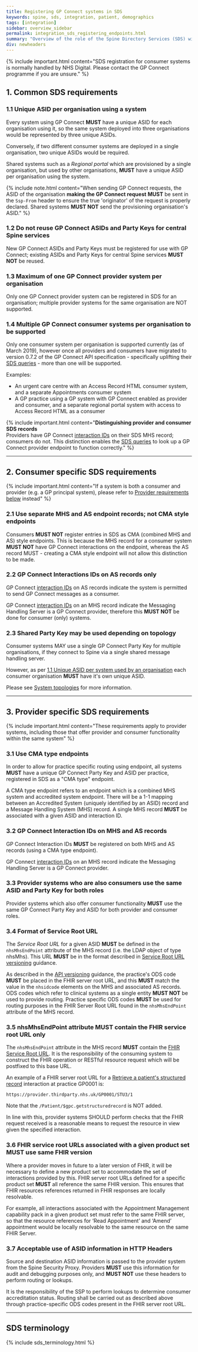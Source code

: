 ```yaml
---
title: Registering GP Connect systems in SDS
keywords: spine, sds, integration, patient, demographics
tags: [integration]
sidebar: overview_sidebar
permalink: integration_sds_registering_endpoints.html
summary: "Overview of the role of the Spine Directory Services (SDS) within GP Connect"
div: newheaders
---
```


{% include important.html content="SDS registration for consumer systems is normally handled by NHS Digital. Please contact the GP Connect programme if you are unsure." %}

## 1. Common SDS requirements ##

### 1.1 Unique ASID per organisation using a system ###

Every system using GP Connect **MUST** have a unique ASID for each organisation using it, so the same system deployed into three organisations would be represented by three unique ASIDs.

Conversely, if two different consumer systems are deployed in a single organisation, two unique ASIDs would be required.

Shared systems such as a *Regional portal* which are provisioned by a single organisation, but used by other organisations, **MUST** have a unique ASID per organisation using the system.

{% include note.html content="When sending GP Connect requests, the ASID of the organisation **making the GP Connect request** **MUST** be sent in the `Ssp-From` header to ensure the true 'originator' of the request is properly declared. Shared systems ****MUST NOT**** send the provisioning organisation's ASID." %}

### 1.2 Do not reuse GP Connect ASIDs and Party Keys for central Spine services ###

New GP Connect ASIDs and Party Keys must be registered for use with GP Connect; existing ASIDs and Party Keys for central Spine services ****MUST NOT**** be reused.

### 1.3 Maximum of one GP Connect provider system per organisation ###

Only one GP Connect provider system can be registered in SDS for an organisation; multiple provider systems for the same organisation are NOT supported.

### 1.4 Multiple GP Connect consumer systems per organisation to be supported ###

Only one consumer system per organisation is supported currently (as of March 2019), however once all providers and consumers have migrated to version 0.7.2 of the GP Connect API specification - specifically uplifting their [SDS queries](integration_spine_directory_service.html) - more than one will be supported.

Examples:

- An urgent care centre with an Access Record HTML consumer system, and a separate Appointments consumer system
- A GP practice using a GP system with GP Connect enabled as provider and consumer, and a separate regional portal system with access to Access Record HTML as a consumer

{% include important.html content="**Distinguishing provider and consumer SDS records**<br/>
Providers have GP Connect [interaction IDs](integration_interaction_ids.html) on their SDS MHS record; consumers do not.  This distinction enables the [SDS queries](integration_spine_directory_service.html) to look up a GP Connect provider endpoint to function correctly." %}

---

## 2. Consumer specific SDS requirements ##

{% include important.html content="If a system is both a consumer and provider (e.g. a GP principal system), please refer to [Provider requirements below](#3-provider-specific-sds-requirements) instead" %}

### 2.1 Use separate MHS and AS endpoint records; not CMA style endpoints ###

Consumers **MUST NOT** register entries in SDS as CMA (combined MHS and AS) style endpoints.  This is because the MHS record for a consumer system **MUST NOT** have GP Connect interactions on the endpoint, whereas the AS record MUST - creating a CMA style endpoint will not allow this distinction to be made.

### 2.2 GP Connect Interactions IDs on AS records only ###

GP Connect [interaction IDs](integration_interaction_ids.html) on AS records indicate the system is permitted to send GP Connect messages as a consumer.

GP Connect [interaction IDs](integration_interaction_ids.html) on an MHS record indicate the Messaging Handling Server is a GP Connect provider, therefore this ****MUST NOT**** be done for consumer (only) systems.

### 2.3 Shared Party Key may be used depending on topology ##

Consumer systems MAY use a single GP Connect Party Key for multiple organisations, if they connect to Spine via a single shared message handling server.

However, as per [1.1 Unique ASID per system used by an organisation](#11-unique-asid-per-system-used-by-an-organisation) each consumer organisation **MUST** have it's own unique ASID.

Please see [System topologies](integration_system_topologies.html) for more information.

---

## 3. Provider specific SDS requirements ##

{% include important.html content="These requirements apply to provider systems, including those that offer provider and consumer functionality within the same system" %}

### 3.1 Use CMA type endpoints ###

In order to allow for practice specific routing using endpoint, all systems **MUST** have a unique GP Connect Party Key and ASID per practice, registered in SDS as a "CMA type" endpoint.

A CMA type endpoint refers to an endpoint which is a combined MHS system and accredited system endpoint. There will be a 1-1 mapping between an Accredited System (uniquely identified by an ASID) record and a Message Handling System (MHS) record. A single MHS record **MUST** be associated with a given ASID and interaction ID.

### 3.2 GP Connect Interaction IDs on MHS and AS records  ###

GP Connect Interaction IDs **MUST** be registered on both MHS and AS records (using a CMA type endpoint).

GP Connect [interaction IDs](integration_interaction_ids.html) on an MHS record indicate the Messaging Handling Server is a GP Connect provider.

### 3.3 Provider systems who are also consumers use the same ASID and Party Key for both roles ###

Provider systems which also offer consumer functionality **MUST** use the same GP Connect Party Key and ASID for both provider and consumer roles.

### 3.4 Format of Service Root URL ###

The *Service Root URL* for a given ASID **MUST** be defined in the `nhsMhsEndPoint` attribute of the MHS record (i.e. the LDAP object of type nhsMhs). This URL **MUST** be in the format described in [Service Root URL versioning](development_general_api_guidance.html#service-root-url) guidance.

As described in the [API versioning](development_general_api_guidance.html#fhir-api-versioning) guidance, the practice's ODS code  **MUST** be placed in the FHIR server root URL, and this **MUST** match the value in the `nhsidcode` elements on the MHS and associated AS records.  ODS codes which refer to clinical systems as a single entity ****MUST NOT**** be used to provide routing. Practice specific ODS codes **MUST** be used for routing purposes in the FHIR Server Root URL found in the `nhsMhsEndPoint` attribute of the MHS record.

### 3.5 nhsMhsEndPoint attribute **MUST** contain the FHIR service root URL only ###

The `nhsMhsEndPoint` attribute in the MHS record **MUST** contain the [FHIR Service Root URL](development_general_api_guidance.html#service-root-url). It is the responsibility of the consuming system to construct the FHIR operation or RESTful resource request which will be postfixed to this base URL.

An example of a FHIR server root URL for a [Retrieve a patient's structured record](accessrecord_structured_development_retrieve_patient_record.html) interaction at practice GP0001 is:

`https://provider.thirdparty.nhs.uk/GP0001/STU3/1`

Note that the `/Patient/$gpc.getstructuredrecord` is NOT added.

In line with this, provider systems SHOULD perform checks that the FHIR request received is a reasonable means to request the resource in view given the specified interaction. 

### 3.6 FHIR service root URLs associated with a given product set **MUST** use same FHIR version ###

Where a provider moves in future to a later version of FHIR, it will be necessary to define a new product set to accommodate the set of interactions provided by this. FHIR server root URLs defined for a specific product set **MUST** all reference the same FHIR version. This ensures that FHIR resources references returned in FHIR responses are locally resolvable. 

For example, all interactions associated with the Appointment Management capability pack in a given product set must refer to the same FHIR server, so that the resource references for ‘Read Appointment’ and ‘Amend’ appointment would be locally resolvable to the same resource on the same FHIR Server. 

### 3.7 Acceptable use of ASID information in HTTP Headers ###

Source and destination ASID information is passed to the provider system from the Spine Security Proxy. Providers **MUST** use this information for audit and debugging purposes only, and ****MUST NOT**** use these headers to perform routing or lookups. 

It is the responsibility of the SSP to perform lookups to determine consumer accreditation status. Routing shall be carried out as described above through practice-specific ODS codes present in the FHIR server root URL. 


---

## SDS terminology ##

{% include sds_terminology.html %}
